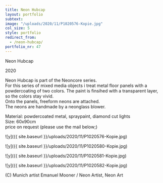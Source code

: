 ```yaml
---
title: Neon Hubcap
layout: portfolio
subtext: 
image: "/uploads/2020/11/P1020576-Kopie.jpg"
col_size: 5
style: portfolio
redirect_from:
  - /neon-hubcap/
portfolio_nr: 47
---
```


Neon Hubcap

2020

Neon Hubcap is part of the Neoncore series.  
For this series of mixed media objects i treat metal floor panels with a powdercoating of two colors. The paint is finsihed with a transparent layer, so the colors stay vivid.  
Onto the panels, freeform neons are attached.  
The neons are handmade by a neonglass blower.

Material: powdercoated metal, spraypaint, diamond cut lights  
Size: 60x90cm  
price on request (please use the mail below;)

![y]({{ site.baseurl }}/uploads/2020/11/P1020576-Kopie.jpg)

![y]({{ site.baseurl }}/uploads/2020/11/P1020580-Kopie.jpg)

![y]({{ site.baseurl }}/uploads/2020/11/P1020581-Kopie.jpg)

![y]({{ site.baseurl }}/uploads/2020/11/P1020582-Kopie.jpg)

(C) Munich artist Emanuel Mooner / Neon Artist, Neon Art
